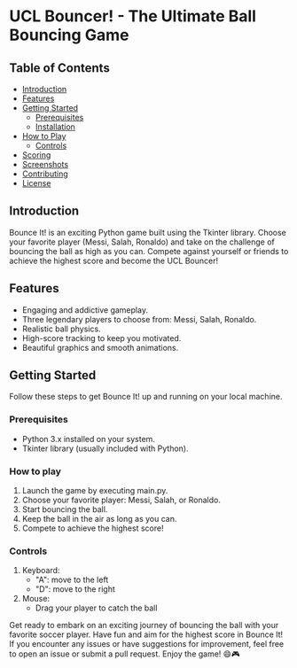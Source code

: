 # UCL Bouncer! - The Ultimate Ball Bouncing Game

<!-- ![Bounce It!](link-to-your-game-screenshot.png) -->

## Table of Contents

- [Introduction](#introduction)
- [Features](#features)
- [Getting Started](#getting-started)
  - [Prerequisites](#prerequisites)
  - [Installation](#installation)
- [How to Play](#how-to-play)
  - [Controls](#controls)
- [Scoring](#scoring)
- [Screenshots](#screenshots)
- [Contributing](#contributing)
- [License](#license)

## Introduction

Bounce It! is an exciting Python game built using the Tkinter library. Choose your favorite player (Messi, Salah, Ronaldo) and take on the challenge of bouncing the ball as high as you can. Compete against yourself or friends to achieve the highest score and become the UCL Bouncer!

## Features

- Engaging and addictive gameplay.
- Three legendary players to choose from: Messi, Salah, Ronaldo.
- Realistic ball physics.
- High-score tracking to keep you motivated.
- Beautiful graphics and smooth animations.

## Getting Started

Follow these steps to get Bounce It! up and running on your local machine.

### Prerequisites

- Python 3.x installed on your system.
- Tkinter library (usually included with Python).

### How to play

1. Launch the game by executing main.py.
2. Choose your favorite player: Messi, Salah, or Ronaldo.
3. Start bouncing the ball.
4. Keep the ball in the air as long as you can.
5. Compete to achieve the highest score!

### Controls

1. Keyboard:
   - "A": move to the left
   - "D": move to the right
2. Mouse:
   - Drag your player to catch the ball

Get ready to embark on an exciting journey of bouncing the ball with your favorite soccer player. Have fun and aim for the highest score in Bounce It! If you encounter any issues or have suggestions for improvement, feel free to open an issue or submit a pull request. Enjoy the game! 😄🎮
